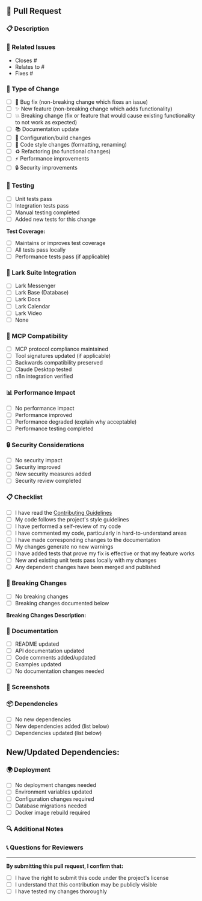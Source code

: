 ## 🚀 Pull Request

### 📋 Description
<!-- Provide a clear and concise description of your changes -->

### 🔗 Related Issues
<!-- Link any related issues -->
- Closes #
- Relates to #
- Fixes #

### 🎯 Type of Change
<!-- Check the type of change -->
- [ ] 🐛 Bug fix (non-breaking change which fixes an issue)
- [ ] ✨ New feature (non-breaking change which adds functionality)
- [ ] 💥 Breaking change (fix or feature that would cause existing functionality to not work as expected)
- [ ] 📚 Documentation update
- [ ] 🔧 Configuration/build changes
- [ ] 🎨 Code style changes (formatting, renaming)
- [ ] ♻️ Refactoring (no functional changes)
- [ ] ⚡ Performance improvements
- [ ] 🔒 Security improvements

### 🧪 Testing
<!-- Describe how you tested your changes -->
- [ ] Unit tests pass
- [ ] Integration tests pass
- [ ] Manual testing completed
- [ ] Added new tests for this change

**Test Coverage:**
- [ ] Maintains or improves test coverage
- [ ] All tests pass locally
- [ ] Performance tests pass (if applicable)

### 📱 Lark Suite Integration
<!-- If applicable, which Lark services are affected? -->
- [ ] Lark Messenger
- [ ] Lark Base (Database)
- [ ] Lark Docs
- [ ] Lark Calendar
- [ ] Lark Video
- [ ] None

### 🤖 MCP Compatibility
<!-- Check MCP compatibility -->
- [ ] MCP protocol compliance maintained
- [ ] Tool signatures updated (if applicable)
- [ ] Backwards compatibility preserved
- [ ] Claude Desktop tested
- [ ] n8n integration verified

### 📊 Performance Impact
<!-- Describe any performance implications -->
- [ ] No performance impact
- [ ] Performance improved
- [ ] Performance degraded (explain why acceptable)
- [ ] Performance testing completed

### 🔒 Security Considerations
<!-- Any security implications? -->
- [ ] No security impact
- [ ] Security improved
- [ ] New security measures added
- [ ] Security review completed

### 📋 Checklist
<!-- Please check all that apply -->
- [ ] I have read the [Contributing Guidelines](CONTRIBUTING.md)
- [ ] My code follows the project's style guidelines
- [ ] I have performed a self-review of my code
- [ ] I have commented my code, particularly in hard-to-understand areas
- [ ] I have made corresponding changes to the documentation
- [ ] My changes generate no new warnings
- [ ] I have added tests that prove my fix is effective or that my feature works
- [ ] New and existing unit tests pass locally with my changes
- [ ] Any dependent changes have been merged and published

### 🔄 Breaking Changes
<!-- If this is a breaking change, please describe -->
- [ ] No breaking changes
- [ ] Breaking changes documented below

**Breaking Changes Description:**
<!-- Describe what breaks and how to migrate -->

### 📝 Documentation
<!-- What documentation was updated? -->
- [ ] README updated
- [ ] API documentation updated
- [ ] Code comments added/updated
- [ ] Examples updated
- [ ] No documentation changes needed

### 🎨 Screenshots
<!-- If applicable, add screenshots -->

### 📦 Dependencies
<!-- Any new dependencies added? -->
- [ ] No new dependencies
- [ ] New dependencies added (list below)
- [ ] Dependencies updated (list below)

**New/Updated Dependencies:**
- 

### 🌍 Deployment
<!-- Any deployment considerations? -->
- [ ] No deployment changes needed
- [ ] Environment variables updated
- [ ] Configuration changes required
- [ ] Database migrations needed
- [ ] Docker image rebuild required

### 🔍 Additional Notes
<!-- Any additional information for reviewers -->

### 📞 Questions for Reviewers
<!-- Any specific questions you have for the reviewers -->

---

**By submitting this pull request, I confirm that:**
- [ ] I have the right to submit this code under the project's license
- [ ] I understand that this contribution may be publicly visible
- [ ] I have tested my changes thoroughly 